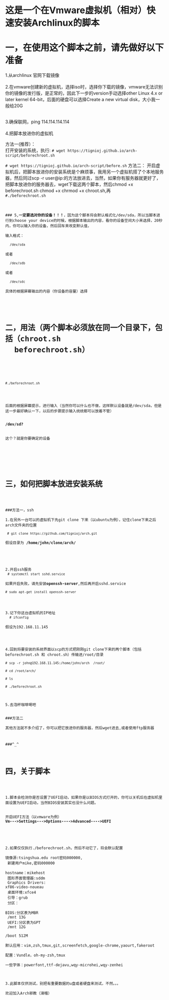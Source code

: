 这是一个在Vmware虚拟机（相对）快速安装Archlinux的脚本
====
一，在使用这个脚本之前，请先做好以下准备
====

1.从archlinux 官网下载镜像
<br/>
<br/>
 2.在vmware创建新的虚拟机，选择iso时，选择你下载的镜像，vmware无法识别你的镜像的发行版，是正常的，因此下一步的version手动选择other Linux 4.x or later kernel 64-bit，后面的硬盘可以选择Create a new virtual disk，大小我一般给20G<br/>
<br/>

 3.确保联网，ping 114.114.114.114
<br/>
<br/>
 4.把脚本放进你的虚拟机<br/>
  
 方法一(推荐）：  
  打开安装的系统，执行:
  ```# wget https://tignioj.github.io/arch-script/beforechroot.sh```  
    
  ```# wget https://tignioj.github.io/arch-script/before.sh```
 方法二：
  开启虚拟机后，把脚本放进你的安装系统是个麻烦事，我用另一个虚拟机搭了个本地服务器，然后同过scp -r user@ip:<path to your file>的方法放进去，当然，如果你有服务器就更好了，把脚本放进你的服务器去，wget下载这两个脚本，然后chmod +x beforechroot.sh  chmod +x chrmod +x chroot.sh,再<br/>
  <code>#./beforechroot.sh</code><br/>
<br/>
 
  <code>
### 5,<b>一定要选对你的设备！！！</b>，因为这个脚本将会默认格式化/dev/sda，所以当脚本进行到choose your device的时候，根据脚本输出的内容，看你的设备空间大小来选择，20秒内，你可以输入你的设备，然后回车来改变默认值，<br/>
输入格式：<br/>
  <code>/dev/sda</code><br/>
或者<br/>
  <code>/dev/sdb</code><br/>
或者<br/>
  <code>/dev/sdc</code><br/>
具体的根据屏幕输出的内容（你设备的容量）选择<br/>
<br/>



二，用法（两个脚本必须放在同一个目录下，包括（chroot.sh    beforechroot.sh）<br/>
=====
<br/>
<br/>
<code>#./beforechroot.sh</code>
<br/>
<br/>
后面的根据屏幕提示，进行输入（当然你可以什么也不做，这样默认设备就是/dev/sda，但是这一步最好确认一下，以后的步骤提示输入统统都可以放着不管）
<br/>
<b>/dev/sd? </b>
<br/>
这个？就是你要确定的设备
<br/>

<br/>



三，如何把脚本放进安装系统
======
<br/>
###方法一，ssh<br/>
1.在另外一台可以的虚拟机下先git clone 下来（以ubuntu为例），记住clone下来之后arch文件夹的位置<br/>
<code> # git clone https://github.com/tignioj/arch.git </code><br/>
假设目录为<b> /home/john/clone/arch/ </b><br/>
<br/>

2.开启ssh服务<br/>
<code># systemctl start sshd.service</code><br/>
如果开启失败，请先安装<b>openssh-server</b>,然后再开启sshd.service<br/>
<code># sudo apt-get install openssh-server</code><br/>
<br/>

3.记下你这台虚拟机的IP地址<br/>
<code> # ifconfig </code><br/>
假设为192.168.11.145<br/>

<br/>
4.回到将要安装的系统界面以scp的方式把刚刚git clone下来的两个脚本（包括beforechroot.sh 和 chroot.sh）传输进/root/目录<br/>
<code># scp -r john@192.168.11.145:/home/john/arch  /root/</code><br/>
<code># cd /root/arch/ </code></br>
<code># ls </code></br>
<code># ./beforechroot.sh</code><br/>
<br/>
5.去泡杯咖啡喝吧

###方法二<br/>
其他方法就不多介绍了，你可以把它放进你的服务器，然后wget进去,或者使用ftp服务器

###^_^


四，关于脚本
====
<br/>
1.脚本会检测你是否设置了UEFI启动，如果你是以BIOS方式打开的，你可以关机后在虚拟机里面设置为UEFI启动，当然BIOS安装其实也没什么问题。
<br/>
开启UEFI方法（以vmware为例）
<b>Vm--->Settings--->Options---->Advanced---->UEFI</b><br/>
<br/>

2.如果仅仅执行./beforechroot.sh，然后不动它了，将会默认配置
<br/>
镜像源:tsingshua.edu
root密码000000,<br/>
新建用户mike,密码000000<br/>
hostname：mikehost<br/>
图形界面管理器:sddm<br/>
Graphics Drivers: xf86-video-noueau<br/>
桌面环境:xfce4<br/>
引导：grub<br/>
分区：<br/>
BIOS:分区表为MBR<br/>
/mnt        13G<br/>
UEFI:分区表为GPT<br/>
/mnt        12G<br/>
/boot        512M<br/>
默认应用：vim,zsh,tmux,git,screenfetch,google-chrome,yaourt,fakeroot<br/>
配置：Vundle，oh-my-zsh,tmux<br/>
一些字体：powerfont,ttf-dejavu,wqy-microhei,wqy-zenhei<br/>
<br/>
<br/>
3.此脚本仅供测试，别把有重要数据的u盘或者硬盘来测试，不然。。。
<br/>欢迎加入Arch邪教（滑稽）
<br/>
